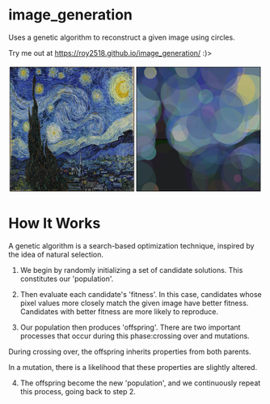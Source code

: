 # image_generation

Uses a genetic algorithm to reconstruct a given image using circles.

Try me out at  https://roy2518.github.io/image_generation/ :)>

![example run on the Starry Night](img/starry_example.png)

# How It Works

A genetic algorithm is a search-based optimization technique, inspired by the idea of natural selection.

1. We begin by randomly initializing a set of candidate solutions. This constitutes our 'population'.

2. Then evaluate each candidate's 'fitness'. In this case, candidates whose pixel values more closely match the given image have better fitness. Candidates with better fitness are more likely to reproduce.

3. Our population then produces 'offspring'. There are two important processes that occur during this phase:crossing over and mutations. 

During crossing over, the offspring inherits properties from both parents. 
  
In a mutation, there is a likelihood that these properties are slightly altered.

4. The offspring become the new 'population', and we continuously repeat this process, going back to step 2.
